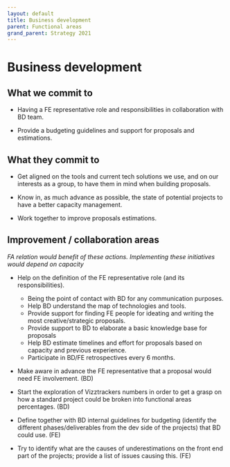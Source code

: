 ```yaml
---
layout: default
title: Business development
parent: Functional areas
grand_parent: Strategy 2021
---
```


# Business development

## What we commit to

- Having a FE representative role and responsibilities in collaboration with BD team.

- Provide a budgeting guidelines and support for proposals and estimations.

## What they commit to

- Get aligned on the tools and current tech solutions we use, and  on our interests as a group, to have them in mind when building proposals.
    
- Know in, as much advance as possible, the state of potential projects to have a better capacity management.
    
- Work together to improve proposals estimations.


## Improvement / collaboration areas 
_FA relation would benefit of these actions. 
Implementing these initiatives would depend on capacity_

-   Help on the definition of the FE representative role (and its responsibilities).
    - Being the point of contact with BD for any communication purposes.
    - Help BD understand the map of technologies and tools.
    - Provide support for finding FE people for ideating and writing the most creative/strategic proposals.
    - Provide support to BD to elaborate a basic knowledge base for proposals
    - Help BD estimate timelines and effort for proposals based on capacity and previous experience.
    - Participate in  BD/FE retrospectives every 6 months.
    
-   Make aware in advance the FE representative that a proposal would need FE involvement. (BD)
    
-   Start the exploration of Vizztrackers numbers in order to get a grasp on how a standard project could be broken into functional areas percentages. (BD)
    
-   Define together with BD internal guidelines for budgeting (identify the different phases/deliverables from the dev side of the projects) that BD could use. (FE)
    
-   Try to identify what are the causes of underestimations on the front end part of the projects; provide a list of issues causing this. (FE)

